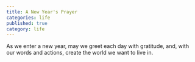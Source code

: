 ```yaml
---
title: A New Year's Prayer
categories: life
published: true
category: life
---
```

As we enter a new year,
may we greet each day with gratitude,
and, with our words and actions,
create the world we want to live in.
